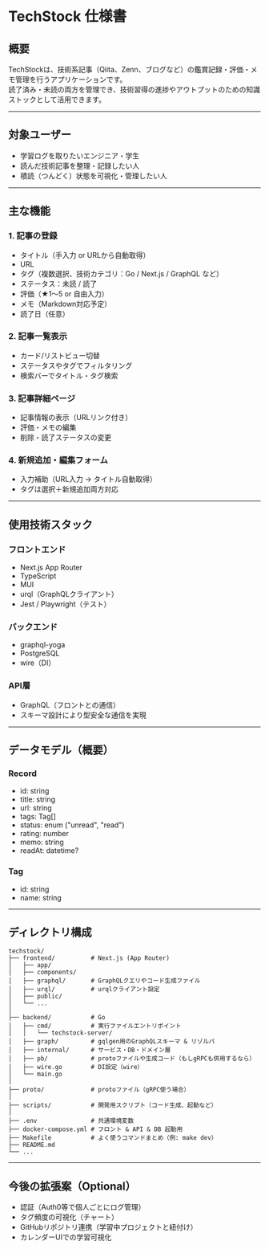 # TechStock 仕様書

## 概要
TechStockは、技術系記事（Qiita、Zenn、ブログなど）の鑑賞記録・評価・メモ管理を行うアプリケーションです。  
読了済み・未読の両方を管理でき、技術習得の進捗やアウトプットのための知識ストックとして活用できます。

---

## 対象ユーザー
- 学習ログを取りたいエンジニア・学生
- 読んだ技術記事を整理・記録したい人
- 積読（つんどく）状態を可視化・管理したい人

---

## 主な機能

### 1. 記事の登録
- タイトル（手入力 or URLから自動取得）
- URL
- タグ（複数選択、技術カテゴリ：Go / Next.js / GraphQL など）
- ステータス：未読 / 読了
- 評価（★1〜5 or 自由入力）
- メモ（Markdown対応予定）
- 読了日（任意）

### 2. 記事一覧表示
- カード/リストビュー切替
- ステータスやタグでフィルタリング
- 検索バーでタイトル・タグ検索

### 3. 記事詳細ページ
- 記事情報の表示（URLリンク付き）
- 評価・メモの編集
- 削除・読了ステータスの変更

### 4. 新規追加・編集フォーム
- 入力補助（URL入力 → タイトル自動取得）
- タグは選択＋新規追加両方対応

---

## 使用技術スタック

### フロントエンド
- Next.js App Router
- TypeScript
- MUI
- urql（GraphQLクライアント）
- Jest / Playwright（テスト）

### バックエンド
- graphql-yoga
- PostgreSQL
- wire（DI）

### API層
- GraphQL（フロントとの通信）
- スキーマ設計により型安全な通信を実現

---

## データモデル（概要）

### Record
- id: string
- title: string
- url: string
- tags: Tag[]
- status: enum ("unread", "read")
- rating: number
- memo: string
- readAt: datetime?

### Tag
- id: string
- name: string

---

## ディレクトリ構成

```
techstock/
├── frontend/          # Next.js (App Router)
│   ├── app/
│   ├── components/
│   ├── graphql/       # GraphQLクエリやコード生成ファイル
│   ├── urql/          # urqlクライアント設定
│   ├── public/
│   └── ...
│
├── backend/           # Go
│   ├── cmd/           # 実行ファイルエントリポイント
│   │   └── techstock-server/
│   ├── graph/         # gqlgen用のGraphQLスキーマ & リゾルバ
│   ├── internal/      # サービス・DB・ドメイン層
│   ├── pb/            # protoファイルや生成コード（もしgRPCも併用するなら）
│   ├── wire.go        # DI設定（wire）
│   └── main.go
│
├── proto/             # protoファイル（gRPC使う場合）
│
├── scripts/           # 開発用スクリプト（コード生成、起動など）
│
├── .env               # 共通環境変数
├── docker-compose.yml # フロント & API & DB 起動用
├── Makefile           # よく使うコマンドまとめ（例: make dev）
├── README.md
└── ...
```


---

## 今後の拡張案（Optional）
- 認証（Auth0等で個人ごとにログ管理）
- タグ頻度の可視化（チャート）
- GitHubリポジトリ連携（学習中プロジェクトと紐付け）
- カレンダーUIでの学習可視化
